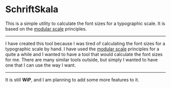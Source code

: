 # SchriftSkala

This is a simple utility to calculate the font sizes for a typographic scale. It is based on
the [modular scale](http://www.modularscale.com/) principles.

---

I have created this tool because I was tired of calculating the font sizes for a typographic scale by hand. I have used
the [modular scale](http://www.modularscale.com/) principles for a quite a while and I wanted to have a tool that would
calculate the font sizes for me. There are many similar tools outside, but simply I wanted to have one that I can use the
way I want.

---

It is still **WiP**, and I am planning to add some more features to it.
